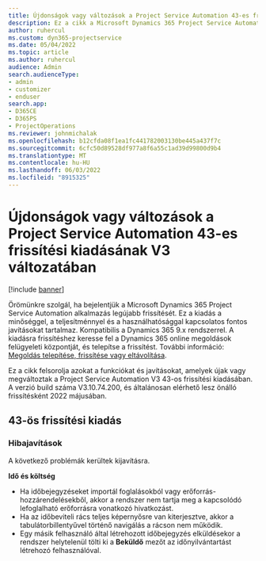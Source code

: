 ```yaml
---
title: Újdonságok vagy változások a Project Service Automation 43-es frissítési kiadásának V3 változatában
description: Ez a cikk a Microsoft Dynamics 365 Project Service Automation Update Release 43, V3 verzióban elérhető funkciókat és javításokat sorolja fel.
author: ruhercul
ms.custom: dyn365-projectservice
ms.date: 05/04/2022
ms.topic: article
ms.author: ruhercul
audience: Admin
search.audienceType:
- admin
- customizer
- enduser
search.app:
- D365CE
- D365PS
- ProjectOperations
ms.reviewer: johnmichalak
ms.openlocfilehash: b12cfda08f1ea1fc441782003130be445a437f7c
ms.sourcegitcommit: 6cfc50d89528df977a8f6a55c1ad39d99800d9b4
ms.translationtype: MT
ms.contentlocale: hu-HU
ms.lasthandoff: 06/03/2022
ms.locfileid: "8915325"
---
```

# <a name="whats-new-or-changed-in-project-service-automation-update-release-43-v3"></a>Újdonságok vagy változások a Project Service Automation 43-es frissítési kiadásának V3 változatában

[!include [banner](../includes/psa-now-project-operations.md)]

Örömünkre szolgál, ha bejelentjük a Microsoft Dynamics 365 Project Service Automation alkalmazás legújabb frissítését. Ez a kiadás a minőséggel, a teljesítménnyel és a használhatósággal kapcsolatos fontos javításokat tartalmaz. Kompatibilis a Dynamics 365 9.x rendszerrel. A kiadásra frissítéshez keresse fel a Dynamics 365 online megoldások felügyeleti központját, és telepítse a frissítést. További információ: [Megoldás telepítése, frissítése vagy eltávolítása](/power-platform/admin/install-remove-preferred-solution).

Ez a cikk felsorolja azokat a funkciókat és javításokat, amelyek újak vagy megváltoztak a Project Service Automation V3 43-os frissítési kiadásában. A verzió build száma V3.10.74.200, és általánosan elérhető lesz önálló frissítésként 2022 májusában.

## <a name="update-release-43"></a>43-ös frissítési kiadás

### <a name="bug-fixes"></a>Hibajavítások

A következő problémák kerültek kijavításra.


**Idő és költség**

- Ha időbejegyzéseket importál foglalásokból vagy erőforrás-hozzárendelésekből, akkor a rendszer nem tartja meg a kapcsolódó lefoglalható erőforrásra vonatkozó hivatkozást.
- Ha az időbeviteli rács teljes képernyősre van kiterjesztve, akkor a tabulátorbillentyűvel történő navigálás a rácson nem működik.
- Egy másik felhasználó által létrehozott időbejegyzés elküldésekor a rendszer helytelenül tölti ki a **Beküldő** mezőt az időnyilvántartást létrehozó felhasználóval.
